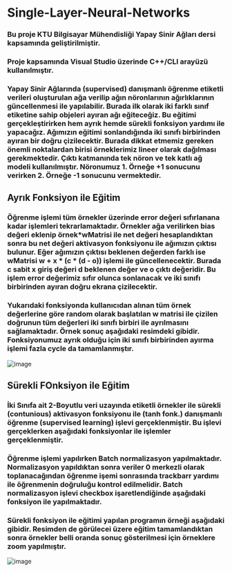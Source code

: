 # Single-Layer-Neural-Networks
### Bu proje KTU Bilgisayar Mühendisliği Yapay Sinir Ağları dersi kapsamında geliştirilmiştir. 
### Proje kapsamında Visual Studio üzerinde C++/CLI arayüzü kullanılmıştır.
### Yapay Sinir Ağlarında (supervised) danışmanlı öğrenme etiketli verileri oluşturulan ağa verilip ağın nöronlarının ağırlıklarının güncellenmesi ile yapılabilir. Burada ilk olarak iki farklı sınıf etiketine sahip objeleri ayıran ağı eğiteceğiz. Bu eğitimi gerçekleştirirken hem ayrık hemde sürekli fonksiyon yardımı ile yapacağız. Ağımızın eğitimi sonlandığında iki sınıfı birbirinden ayıran bir doğru çizilecektir. Burada dikkat etmemiz gereken önemli noktalardan birisi örneklerimiz lineer olarak dağılması gerekmektedir. Çıktı katmanında tek nöron ve tek katlı ağ modeli kullanılmıştır. Nöronumuz 1. Örneğe +1 sonucunu verirken 2. Örneğe -1 sonucunu vermektedir.

## Ayrık Fonksiyon ile Eğitim

### Öğrenme işlemi tüm örnekler üzerinde error değeri sıfırlanana kadar işlemleri tekrarlamaktadır. Örnekler ağa verilirken bias değeri eklenip  örnek*wMatrisi ile net değeri hesaplandıktan sonra bu net değeri aktivasyon fonksiyonu ile ağımızın çıktısı bulunur. Eğer ağımızın çıktısı beklenen değerden farklı ise wMatrisi  w + x * (c * (d - o))  işlemi ile güncellenecektir. Burada c sabit x giriş değeri d beklenen değer ve o çıktı değeridir. Bu işlem error değerimiz sıfır olunca sonlanacak ve iki sınıfı birbirinden ayıran doğru ekrana çizilecektir.

### Yukarıdaki fonksiyonda kullanıcıdan alınan tüm örnek değerlerine göre random olarak başlatılan w matrisi ile çizilen doğrunun tüm değerleri iki sınıfı birbiri ile ayrılmasını sağlamaktadır. Örnek sonuç aşağıdaki resimdeki gibidir. Fonksiyonumuz ayrık olduğu için iki sınıfı birbirinden ayırma işlemi fazla cycle da tamamlanmıştır.

![image](https://user-images.githubusercontent.com/22706674/106503646-f91ae380-64d6-11eb-830a-210917b6d62f.png)

## Sürekli FOnksiyon ile Eğitim

### İki Sınıfa ait 2-Boyutlu veri uzayında etiketli örnekler ile sürekli (contunious) aktivasyon fonksiyonu ile (tanh fonk.) danışmanlı öğrenme (supervised learning) işlevi gerçeklenmiştir. Bu işlevi gerçeklerken aşağıdaki fonksiyonlar ile işlemler gerçeklenmiştir.

### Öğrenme işlemi yapılırken Batch normalizasyon yapılmaktadır. Normalizasyon yapıldıktan sonra veriler 0 merkezli olarak toplanacağından öğrenme işemi sonrasında trackbarr yardımı ile öğrenmenin doğruluğu kontrol edilmelidir. Batch normalizasyon işlevi checkbox işaretlendiğinde aşağıdaki fonksiyon ile yapılmaktadır.
### Sürekli fonksiyon ile eğitimi yapılan programın örneği aşağıdaki gibidir. Resimden de görülecei üzere eğitim tamamlandıktan sonra örnekler belli oranda sonuç gösterilmesi için örneklere zoom yapılmıştır.

![image](https://user-images.githubusercontent.com/22706674/106504037-76deef00-64d7-11eb-8ad2-07276ef4b898.png)
